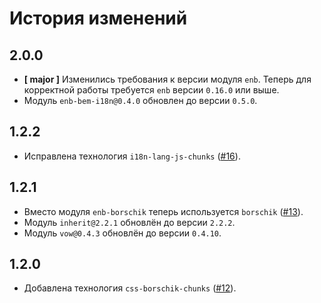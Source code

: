 История изменений
=================

2.0.0
-----

* **[ major ]** Изменились требования к версии модуля `enb`. Теперь для корректной работы требуется `enb` версии `0.16.0` или выше.
* Модуль `enb-bem-i18n@0.4.0` обновлен до версии `0.5.0`.

1.2.2
-----

* Исправлена технология `i18n-lang-js-chunks` ([#16]).

1.2.1
-----

* Вместо модуля `enb-borschik` теперь используется `borschik` ([#13]).
* Модуль `inherit@2.2.1` обновлён до версии `2.2.2`.
* Модуль `vow@0.4.3` обновлён до версии `0.4.10`.

1.2.0
-----

* Добавлена технология `css-borschik-chunks` ([#12]).

[#16]: https://github.com/enb-make/enb-bembundle/issues/16
[#13]: https://github.com/enb-make/enb-bembundle/issues/13
[#12]: https://github.com/enb-make/enb-bembundle/pull/12
